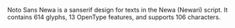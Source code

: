 Noto Sans Newa is a sanserif design for texts in the Newa (Newari) script. It contains 614 glyphs, 13 OpenType features, and supports 106 characters.